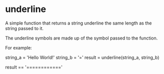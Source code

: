 # underline
A simple function that returns a string underline the same length as the string passed to it.

The underline symbols are made up of the symbol passed to the function.

For example:

string_a = 'Hello World!'
string_b = '='
result = underline(string_a, string_b)

result == '============'
